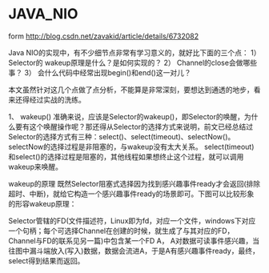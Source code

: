 # JAVA_NIO
form http://blog.csdn.net/zavakid/article/details/6732082


Java NIO的实现中，有不少细节点非常有学习意义的，就好比下面的三个点：
1） Selector的 wakeup原理是什么？是如何实现的？
2） Channel的close会做哪些事？
3） 会什么代码中经常出现begin()和end()这一对儿？

本文虽然针对这几个点做了点分析，不能算是非常深刻，要想达到通透的地步，看来还得经过实战的洗练。

1、 wakeup()
准确来说，应该是Selector的wakeup()，即Selector的唤醒，为什么要有这个唤醒操作呢？那还得从Selector的选择方式来说明，前文已经总结过Selector的选择方式有三种：select()、select(timeout)、selectNow()。
selectNow的选择过程是非阻塞的，与wakeup没有太大关系。
select(timeout)和select()的选择过程是阻塞的，其他线程如果想终止这个过程，就可以调用wakeup来唤醒。

wakeup的原理
既然Selector阻塞式选择因为找到感兴趣事件ready才会返回(排除超时、中断)，就给它构造一个感兴趣事件ready的场景即可。下图可以比较形象的形容wakeup原理：

Selector管辖的FD(文件描述符，Linux即为fd，对应一个文件，windows下对应一个句柄；每个可选择Channel在创建的时候，就生成了与其对应的FD，Channel与FD的联系见另一篇)中包含某一个FD A， A对数据可读事件感兴趣，当往图中漏斗端放入(写入)数据，数据会流进A，于是A有感兴趣事件ready，最终，select得到结果而返回。
